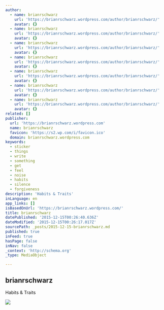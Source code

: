 ```yaml
---
author:
  - name: brianrschwarz
    url: 'https://brianrschwarz.wordpress.com/author/brianrschwarz/'
    avatar: {}
  - name: brianrschwarz
    url: 'https://brianrschwarz.wordpress.com/author/brianrschwarz/'
    avatar: {}
  - name: brianrschwarz
    url: 'https://brianrschwarz.wordpress.com/author/brianrschwarz/'
    avatar: {}
  - name: brianrschwarz
    url: 'https://brianrschwarz.wordpress.com/author/brianrschwarz/'
    avatar: {}
  - name: brianrschwarz
    url: 'https://brianrschwarz.wordpress.com/author/brianrschwarz/'
    avatar: {}
  - name: brianrschwarz
    url: 'https://brianrschwarz.wordpress.com/author/brianrschwarz/'
    avatar: {}
  - name: brianrschwarz
    url: 'https://brianrschwarz.wordpress.com/author/brianrschwarz/'
    avatar: {}
related: []
publisher:
  url: 'https://brianrschwarz.wordpress.com'
  name: brianrschwarz
  favicon: 'https://s2.wp.com/i/favicon.ico'
  domain: brianrschwarz.wordpress.com
keywords:
  - sticker
  - things
  - write
  - something
  - get
  - feel
  - noise
  - habits
  - silence
  - forgiveness
description: 'Habits & Traits'
inLanguage: en
app_links: []
isBasedOnUrl: 'https://brianrschwarz.wordpress.com/'
title: brianrschwarz
datePublished: '2015-12-15T00:26:40.636Z'
dateModified: '2015-12-15T00:26:17.017Z'
sourcePath: _posts/2015-12-15-brianrschwarz.md
published: true
inFeed: true
hasPage: false
inNav: false
_context: 'http://schema.org'
_type: MediaObject

---
```

<article style=""><h1>brianrschwarz</h1><p>Habits &amp; Traits</p><img src="https://s0.wp.com/i/blank.jpg" /></article>